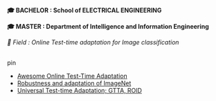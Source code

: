 **🎓 BACHELOR : School of ELECTRICAL ENGINEERING**
<br>

**🎓 MASTER : Department of Intelligence and Information Engineering**
<br>

*📖 Field : Online Test-time adaptation for Image classification*
<br>
<br>


pin
- [Awesome Online Test-Time Adaptation](https://github.com/tim-learn/awesome-test-time-adaptation/blob/main/TTA-OTTA.md)
- [Robustness and adaptation of ImageNet](https://github.com/bethgelab/robustness)
- [Universal Test-time Adaptation; GTTA, ROID](https://github.com/mariodoebler/test-time-adaptation)


